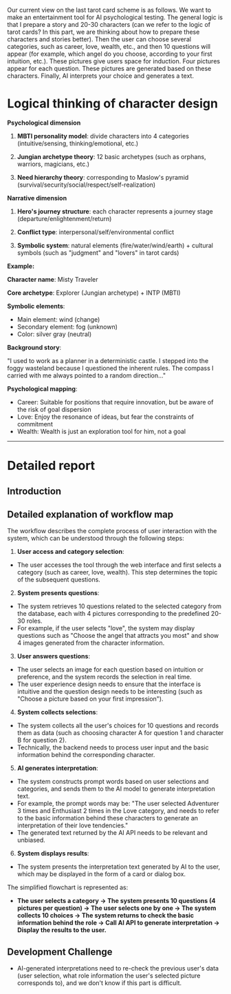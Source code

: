 Our current view on the last tarot card scheme is as follows. We want to make an entertainment tool for AI psychological testing. The general logic is that I prepare a story and 20-30 characters (can we refer to the logic of tarot cards? In this part, we are thinking about how to prepare these characters and stories better). Then the user can choose several categories, such as career, love, wealth, etc., and then 10 questions will appear (for example, which angel do you choose, according to your first intuition, etc.). These pictures give users space for induction. Four pictures appear for each question. These pictures are generated based on these characters. Finally, AI interprets your choice and generates a text.

# Logical thinking of character design

**Psychological dimension**

1. **MBTI personality model**: divide characters into 4 categories (intuitive/sensing, thinking/emotional, etc.)

2. **Jungian archetype theory**: 12 basic archetypes (such as orphans, warriors, magicians, etc.)

3. **Need hierarchy theory**: corresponding to Maslow's pyramid (survival/security/social/respect/self-realization)

**Narrative dimension**

1. **Hero's journey structure**: each character represents a journey stage (departure/enlightenment/return)

2. **Conflict type**: interpersonal/self/environmental conflict

3. **Symbolic system**: natural elements (fire/water/wind/earth) + cultural symbols (such as "judgment" and "lovers" in tarot cards)

**Example:**

**Character name**: Misty Traveler

**Core archetype**: Explorer (Jungian archetype) + INTP (MBTI)

**Symbolic elements**:

- Main element: wind (change)
- Secondary element: fog (unknown)
- Color: silver gray (neutral)

**Background story**:

"I used to work as a planner in a deterministic castle. I stepped into the foggy wasteland because I questioned the inherent rules. The compass I carried with me always pointed to a random direction..."

**Psychological mapping**:

- Career: Suitable for positions that require innovation, but be aware of the risk of goal dispersion
- Love: Enjoy the resonance of ideas, but fear the constraints of commitment
- Wealth: Wealth is just an exploration tool for him, not a goal

---

# Detailed report

## Introduction

## Detailed explanation of workflow map

The workflow describes the complete process of user interaction with the system, which can be understood through the following steps:

1. **User access and category selection**:
- The user accesses the tool through the web interface and first selects a category (such as career, love, wealth). This step determines the topic of the subsequent questions.
2. **System presents questions**:
- The system retrieves 10 questions related to the selected category from the database, each with 4 pictures corresponding to the predefined 20-30 roles.
- For example, if the user selects "love", the system may display questions such as "Choose the angel that attracts you most" and show 4 images generated from the character information.
3. **User answers questions**:
- The user selects an image for each question based on intuition or preference, and the system records the selection in real time.
- The user experience design needs to ensure that the interface is intuitive and the question design needs to be interesting (such as "Choose a picture based on your first impression").
4. **System collects selections**:
- The system collects all the user's choices for 10 questions and records them as data (such as choosing character A for question 1 and character B for question 2).
- Technically, the backend needs to process user input and the basic information behind the corresponding character.
5. **AI generates interpretation**:
- The system constructs prompt words based on user selections and categories, and sends them to the AI ​​model to generate interpretation text.
- For example, the prompt words may be: "The user selected Adventurer 3 times and Enthusiast 2 times in the Love category, and needs to refer to the basic information behind these characters to generate an interpretation of their love tendencies."
- The generated text returned by the AI ​​API needs to be relevant and unbiased.
6. **System displays results**:
- The system presents the interpretation text generated by AI to the user, which may be displayed in the form of a card or dialog box.

The simplified flowchart is represented as:

- **The user selects a category → The system presents 10 questions (4 pictures per question) → The user selects one by one → The system collects 10 choices → The system returns to check the basic information behind the role → Call AI API to generate interpretation → Display the results to the user.**

## Development Challenge

- AI-generated interpretations need to re-check the previous user's data (user selection, what role information the user's selected picture corresponds to), and we don't know if this part is difficult.
